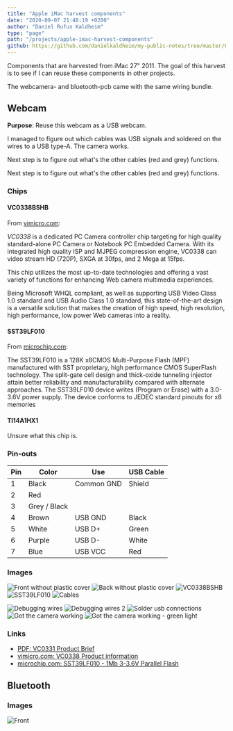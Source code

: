 ```yaml
---
title: "Apple iMac harvest components"
date: "2020-09-07 21:48:19 +0200"
author: "Daniel Rufus Kaldheim"
type: "page"
path: "/projects/apple-imac-harvest-components"
github: https://github.com/danielkaldheim/my-public-notes/tree/master/Projects/Apple%20Hardware%20harvest
---
```



Components that are harvested from iMac 27" 2011.
The goal of this harvest is to see if I can reuse these components in other projects.

The webcamera- and bluetooth-pcb came with the same wiring bundle.

## Webcam

**Purpose**: Reuse this webcam as a USB webcam.

I managed to figure out which cables was USB signals and soldered on the wires to a USB type-A. The camera works.

Next step is to figure out what's the other cables (red and grey) functions.

Next step is to figure out what's the other cables (red and grey) functions.

### Chips

#### VC0338BSHB

From [vimicro.com](http://www.vimicro.com/english/product/d_vc0338.htm):

*VC0338* is a dedicated PC Camera controller chip targeting for high quality standard-alone PC Camera or Notebook PC Embedded Camera. With its integrated high quality ISP and MJPEG compression engine, VC0338 can video stream HD (720P), SXGA at 30fps, and 2 Mega at 15fps.

This chip utilizes the most up-to-date technologies and offering a vast variety of functions for enhancing Web camera multimedia experiences.

Being Microsoft WHQL compliant, as well as supporting USB Video Class 1.0 standard and USB Audio Class 1.0 standard, this state-of-the-art design is a versatile solution that makes the creation of high speed, high resolution, high performance, low power Web cameras into a reality.

#### SST39LF010

From [microchip.com](https://www.microchip.com/wwwproducts/en/SST39LF010):

The SST39LF010 is a 128K x8CMOS Multi-Purpose Flash (MPF) manufactured with SST proprietary, high performance CMOS SuperFlash technology. The split-gate cell design and thick-oxide tunneling injector attain better reliability and manufacturability compared with alternate approaches. The SST39LF010 device writes (Program or Erase) with a 3.0-3.6V power supply. The device conforms to JEDEC standard pinouts for x8 memories

#### TI14A1HX1

Unsure what this chip is.

### Pin-outs

|Pin|Color|Use|USB Cable|
|---|---|---|---|
|1|Black|Common GND|Shield|
|2|Red|||
|3|Grey / Black| ||
|4|Brown|USB GND|Black|
|5|White|USB D+|Green|
|6|Purple|USB D-|White|
|7|Blue|USB VCC|Red|

### Images

![Front without plastic cover](../../images/projects/apple-hardware-harvest/images/IMG_3207.jpeg)
![Back without plastic cover](../../images/projects/apple-hardware-harvest/images/IMG_3208.jpeg)
![VC0338BSHB](../../images/projects/apple-hardware-harvest/images/IMG_3209.jpeg)
![SST39LF010](../../images/projects/apple-hardware-harvest/images/IMG_3210.jpeg)
![Cables](../../images/projects/apple-hardware-harvest/images/IMG_3211.jpeg)

![Debugging wires](../../images/projects/apple-hardware-harvest/images/IMG_3256.jpeg)
![Debugging wires 2](../../images/projects/apple-hardware-harvest/images/IMG_3257.jpeg)
![Solder usb connections](../../images/projects/apple-hardware-harvest/images/IMG_3258.jpeg)
![Got the camera working](../../images/projects/apple-hardware-harvest/images/IMG_3259.jpeg)
![Got the camera working - green light](../../images/projects/apple-hardware-harvest/images/IMG_3260.jpeg)

### Links

- [PDF: VC0331 Product Brief](./files/VC0331_200_1.0_EN.pdf)
- [vimicro.com: VC0338 Product information](http://www.vimicro.com/english/product/d_vc0338.htm)
- [microchip.com: SST39LF010 - 1Mb 3-3.6V Parallel Flash](https://www.microchip.com/wwwproducts/en/SST39LF010)

## Bluetooth

### Images

![Front](../../images/projects/apple-hardware-harvest/images/IMG_3206.jpeg)

